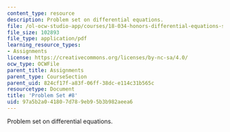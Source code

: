 ```yaml
---
content_type: resource
description: Problem set on differential equations.
file: /ol-ocw-studio-app/courses/18-034-honors-differential-equations-spring-2009/97a5b2a041807d789eb95b3b982aeea6_MIT18_034s09_pset08.pdf
file_size: 102893
file_type: application/pdf
learning_resource_types:
- Assignments
license: https://creativecommons.org/licenses/by-nc-sa/4.0/
ocw_type: OCWFile
parent_title: Assignments
parent_type: CourseSection
parent_uid: 824cf17f-a83f-06ff-38dc-e114c31b565c
resourcetype: Document
title: 'Problem Set #8'
uid: 97a5b2a0-4180-7d78-9eb9-5b3b982aeea6
---
```

Problem set on differential equations.